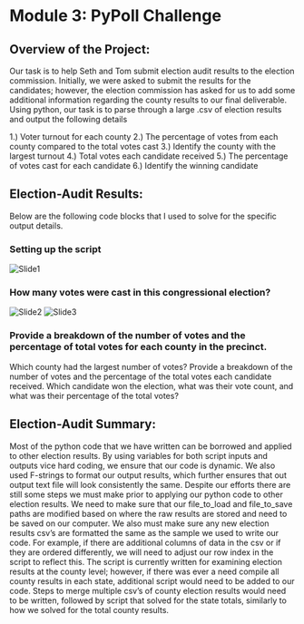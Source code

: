 # Module 3: PyPoll Challenge

## Overview of the Project:

Our task is to help Seth and Tom submit election audit results to the election commission. Initially, we were asked to submit the results for the candidates; however, the election commission has asked for us to add some additional information regarding the county results to our final deliverable. Using python, our task is to parse through a large .csv of election results and output the following details

1.)	Voter turnout for each county
2.)	The percentage of votes from each county compared to the total votes cast
3.)	Identify the county with the largest turnout
4.)	Total votes each candidate received
5.)	The percentage of votes cast for each candidate
6.)	Identify the winning candidate

## Election-Audit Results:
Below are the following code blocks that I used to solve for the specific output details.

### Setting up the script
![Slide1](https://user-images.githubusercontent.com/88041368/131259182-e6add327-3271-42b0-8d44-cb72f494b268.PNG)


### How many votes were cast in this congressional election?
![Slide2](https://user-images.githubusercontent.com/88041368/131259629-2952c058-7a9b-40aa-b80e-7c8ca3393428.PNG)
![Slide3](https://user-images.githubusercontent.com/88041368/131259633-7f8133a5-198f-4d46-9ab7-240449a4806c.PNG)


### Provide a breakdown of the number of votes and the percentage of total votes for each county in the precinct.


Which county had the largest number of votes?
Provide a breakdown of the number of votes and the percentage of the total votes each candidate received.
Which candidate won the election, what was their vote count, and what was their percentage of the total votes?

## Election-Audit Summary:
Most of the python code that we have written can be borrowed and applied to other election results. By using variables for both script inputs and outputs vice hard coding, we ensure that our code is dynamic. We also used F-strings to format our output results, which further ensures that out output text file will look consistently the same. Despite our efforts there are still some steps we must make prior to applying our python code to other election results. We need to make sure that our file_to_load and file_to_save paths are modified based on where the raw results are stored and need to be saved on our computer. We also must make sure any new election results csv’s are formatted the same as the sample we used to write our code. For example, if there are additional columns of data in the csv or if they are ordered differently, we will need to adjust our row index in the script to reflect this. The script is currently written for examining election results at the county level; however, if there was ever a need compile all county results in each state, additional script would need to be added to our code. Steps to merge multiple csv’s of county election results would need to be written, followed by script that solved for the state totals, similarly to how we solved for the total county results.

